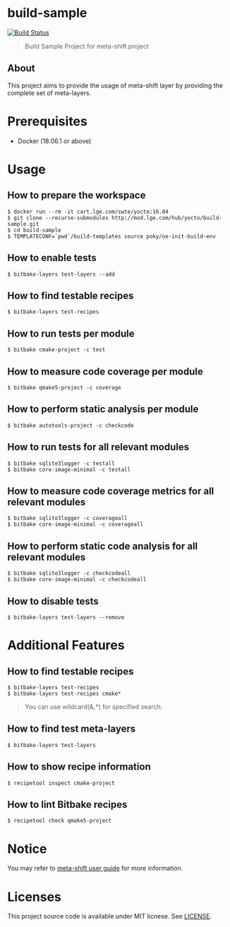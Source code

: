 # build-sample

[![Build Status](http://10.178.85.91:8080/buildStatus/icon?job=build-sample%2Fwarrior)](http://10.178.85.91:8080/job/build-sample/job/warrior/)

> Build Sample Project for meta-shift project


## About

This project aims to provide the usage of meta-shift layer by providing the complete set of meta-layers.


# Prerequisites

* Docker (18.06.1 or above)


# Usage

## How to prepare the workspace

    $ docker run --rm -it cart.lge.com/swte/yocto:16.04
    $ git clone --recurse-submodules http://mod.lge.com/hub/yocto/build-sample.git
    $ cd build-sample
    $ TEMPLATECONF=`pwd`/build-templates source poky/oe-init-build-env


## How to enable tests

    $ bitbake-layers test-layers --add


## How to find testable recipes

    $ bitbake-layers test-recipes


## How to run tests per module

    $ bitbake cmake-project -c test


## How to measure code coverage per module

    $ bitbake qmake5-project -c coverage


## How to perform static analysis per module

    $ bitbake autotools-project -c checkcode


## How to run tests for all relevant modules

    $ bitbake sqlite3logger -c testall
    $ bitbake core-image-minimal -c testall


## How to measure code coverage metrics for all relevant modules

    $ bitbake sqlite3logger -c coverageall
    $ bitbake core-image-minimal -c coverageall


## How to perform static code analysis for all relevant modules

    $ bitbake sqlite3logger -c checkcodeall
    $ bitbake core-image-minimal -c checkcodeall


## How to disable tests

    $ bitbake-layers test-layers --remove


# Additional Features

## How to find testable recipes

    $ bitbake-layers test-recipes
    $ bitbake-layers test-recipes cmake*

> You can use wildcard(&,*) for specified search.


## How to find test meta-layers

    $ bitbake-layers test-layers


## How to show recipe information

    $ recipetool inspect cmake-project


## How to lint Bitbake recipes

    $ recipetool check qmake5-project


# Notice

You may refer to [meta-shift user guide](http://mod.lge.com/hub/yocto/meta-shift/-/wikis/home) for more information.


# Licenses

This project source code is available under MIT licnese. See [LICENSE](LICENSE).
